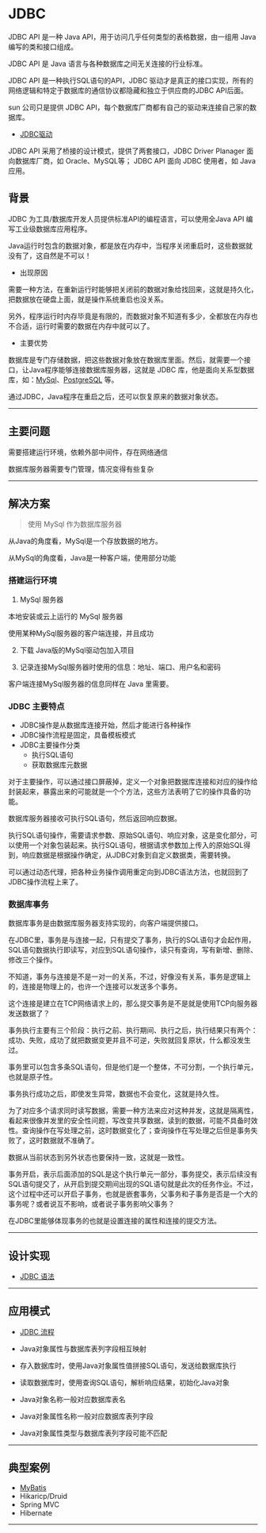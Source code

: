 #   JDBC

JDBC API 是一种 Java API，用于访问几乎任何类型的表格数据，由一组用 Java 编写的类和接口组成。

JDBC API 是 Java 语言与各种数据库之间无关连接的行业标准。

JDBC API 是一种执行SQL语句的API，JDBC 驱动才是真正的接口实现，所有的网络逻辑和特定于数据库的通信协议都隐藏和独立于供应商的JDBC API后面。

sun 公司只是提供 JDBC API，每个数据库厂商都有自己的驱动来连接自己家的数据库。

-   [JDBC驱动](https://www.processon.com/view/link/5e801456e4b03b99653ded51)

JDBC API 采用了桥接的设计模式，提供了两套接口，JDBC  Driver Planager 面向数据库厂商，如 Oracle、MySQL等； JDBC API 面向 JDBC 使用者，如 Java 应用。

##  背景

JDBC  为工具/数据库开发人员提供标准API的编程语言，可以使用全Java API 编写工业级数据库应用程序。

Java运行时包含的数据对象，都是放在内存中，当程序关闭重启时，这些数据就没有了，这自然是不可以！

- 出现原因

需要一种方法，在重新运行时能够把关闭前的数据对象给找回来，这就是持久化，把数据放在硬盘上面，就是操作系统重启也没关系。

另外，程序运行时内存毕竟是有限的，而数据对象不知道有多少，全都放在内存也不合适，运行时需要的数据在内存中就可以了。

- 主要优势

数据库是专门存储数据，把这些数据对象放在数据库里面。然后，就需要一个接口，让Java程序能够连接数据库服务器，这就是 JDBC 库，他是面向关系型数据库，如：[MySql](https://www.mysql.com/)、[PostgreSQL](https://www.postgresql.org/) 等。

通过JDBC，Java程序在重启之后，还可以恢复原来的数据对象状态。

----

##  主要问题

需要搭建运行环境，依赖外部中间件，存在网络通信

数据库服务器需要专门管理，情况变得有些复杂

----

##  解决方案

>   使用 MySql 作为数据库服务器

从Java的角度看，MySql是一个存放数据的地方。

从MySql的角度看，Java是一种客户端，使用部分功能

### 搭建运行环境

1.  MySql 服务器

本地安装或云上运行的 MySql 服务器

使用某种MySql服务器的客户端连接，并且成功

2.  下载 Java版的MySql驱动包加入项目

3.  记录连接MySql服务器时使用的信息：地址、端口、用户名和密码

客户端连接MySql服务器的信息同样在 Java 里需要。

### JDBC 主要特点

-   JDBC操作是从数据库连接开始，然后才能进行各种操作
-   JDBC操作流程是固定，具备模板模式
-   JDBC主要操作分类
    -   执行SQL语句
    -   获取数据库元数据

对于主要操作，可以通过接口屏蔽掉，定义一个对象把数据库连接和对应的操作给封装起来，暴露出来的可能就是一个个方法，这些方法表明了它的操作具备的功能。

数据库服务器接收可执行SQL语句，然后返回响应数据。

执行SQL语句操作，需要请求参数、原始SQL语句、响应对象，这是变化部分，可以使用一个对象包装起来。执行SQL语句，根据请求参数加上传入的原始SQL得到，响应数据是根据操作确定，从JDBC对象到自定义数据类，需要转换。

可以通过动态代理，把各种业务操作调用重定向到JDBC语法方法，也就回到了JDBC操作流程上来了。

### 数据库事务

数据库事务是由数据库服务器支持实现的，向客户端提供接口。

在JDBC里，事务是与连接一起，只有提交了事务，执行的SQL语句才会起作用，SQL语句数据执行即读写，对应到SQL语句操作，读只有查询，写有新增、删除、修改三个操作。

不知道，事务与连接是不是一对一的关系，不过，好像没有关系，事务是逻辑上的，连接是物理上的，也许一个连接可以发送多个事务。

这个连接是建立在TCP网络请求上的，那么提交事务是不是就是使用TCP向服务器发送数据了？

事务执行主要有三个阶段：执行之前、执行期间、执行之后，执行结果只有两个：成功、失败，成功了就把数据变更并且不可逆，失败就回复原状，什么都没发生过。

事务里可以包含多条SQL语句，但是他们是一个整体，不可分割，一个执行单元，也就是原子性。

事务执行成功之后，即使发生异常，数据也不会变化，这就是持久性。

为了对应多个请求同时读写数据，需要一种方法来应对这种并发，这就是隔离性，看起来很像并发里的安全性问题，写改变共享数据，读到的数据，可能不具备时效性。查询操作在写处理之前，这时数据变化了；查询操作在写处理之后但是事务失败了，这时数据就不准确了。

数据从当前状态到另外状态也要保持一致，这就是一致性。

事务开启，表示后面添加的SQL是这个执行单元一部分，事务提交，表示后续没有SQL语句提交了，从开启到提交期间出现的SQL语句就是此次的任务作业。不过，这个过程中还可以开启子事务，也就是嵌套事务，父事务和子事务是否是一个大的事务呢？或者说互不影响，或者说子事务影响父事务？

在JDBC里能够体现事务的也就是设置连接的属性和连接的提交方法。

----

##  设计实现

-   [JDBC 语法](https://www.processon.com/view/link/5e52131ee4b0cc44b5a6d8cf)

----

##  应用模式

-   [JDBC 流程](https://www.processon.com/view/link/5dc8c8fbe4b07548229edd7e)

-   Java对象属性与数据库表列字段相互映射
-   存入数据库时，使用Java对象属性值拼接SQL语句，发送给数据库执行
-   读取数据库时，使用查询SQL语句，解析响应结果，初始化Java对象
-   Java对象名称一般对应数据库表名
-   Java对象属性名称一般对应数据库表列字段
-   Java对象属性类型与数据库表列字段可能不匹配

----

##  典型案例
-   [MyBatis](https://github.com/kaoshanji/learning/tree/master/server/lang/l001/j004/mybatis)
-   Hikaricp/Druid
-   Spring MVC
-   Hibernate

----

